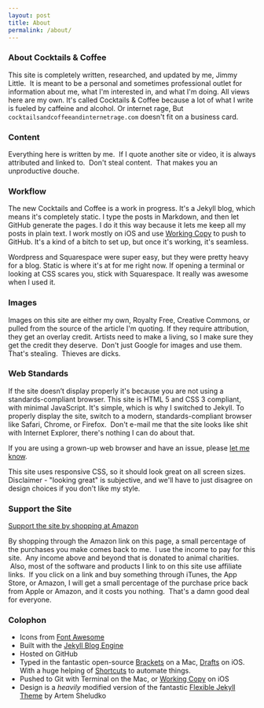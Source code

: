 ```yaml
---
layout: post
title: About
permalink: /about/
---
```

### About Cocktails & Coffee

This site is completely written, researched, and updated by me, Jimmy Little.  It is meant to be a personal and sometimes professional outlet for information about me, what I'm interested in, and what I'm doing. All views here are my own. It's called Cocktails & Coffee because a lot of what I write is fueled by caffeine and alcohol. Or internet rage, But `cocktailsandcoffeeandinternetrage.com` doesn't fit on a business card.

### Content

Everything here is written by me.  If I quote another site or video, it is always attributed and linked to.  Don't steal content.  That makes you an unproductive douche.

### Workflow

The new Cocktails and Coffee is a work in progress. It's a Jekyll blog, which means it's completely static. I type the posts in Markdown, and then let GitHub generate the pages. I do it this way because it lets me keep all my posts in plain text. I work mostly on iOS and use [Working Copy](https://geo.itunes.apple.com/us/app/working-copy-powerful-git/id896694807?mt=8) to push to GitHub. It's a kind of a bitch to set up, but once it's working, it's seamless.

Wordpress and Squarespace were super easy, but they were pretty heavy for a blog. Static is where it's at for me right now. If opening a terminal or looking at CSS scares you, stick with Squarespace. It really was awesome when I used it.

### Images

Images on this site are either my own, Royalty Free, Creative Commons, or pulled from the source of the article I'm quoting. If they require attribution, they get an overlay credit. Artists need to make a living, so I make sure they get the credit they deserve.  Don't just Google for images and use them. That's stealing.  Thieves are dicks.  

### Web Standards

If the site doesn’t display properly it's because you are not using a standards-compliant browser. This site is HTML 5 and CSS 3 compliant, with minimal JavaScript. It's simple, which is why I switched to Jekyll. To properly display the site, switch to a modern, standards-compliant browser like Safari, Chrome, or Firefox.  Don't e-mail me that the site looks like shit with Internet Explorer, there's nothing I can do about that.  

If you are using a grown-up web browser and have an issue, please [let me know](mailto:thejimmylittle@gmail.com). 

This site uses responsive CSS, so it should look great on all screen sizes. Disclaimer - "looking great" is subjective, and we'll have to just disagree on design choices if you don't like my style. 

### Support the Site

[Support the site by shopping at Amazon](http://www.amazon.com/gp/redirect.html?ie=UTF8&location=https%3A%2F%2Fwww.amazon.com%2Fgp%2Fyourstore%3Fie%3DUTF8%26ref_%3Dpd_irl_gw%26signIn%3D1&tag=jimmlitt-20&linkCode=ur2&camp=1789&creative=390957)

By shopping through the Amazon link on this page, a small percentage of the purchases you make comes back to me.  I use the income to pay for this site.  Any income above and beyond that is donated to animal charities.  Also, most of the software and products I link to on this site use affiliate links.  If you click on a link and buy something through iTunes, the App Store, or Amazon, I will get a small percentage of the purchase price back from Apple or Amazon, and it costs you nothing.  That's a damn good deal for everyone.

### Colophon
 - Icons from [Font Awesome](http://fortawesome.github.io/Font-Awesome/icons/)
 - Built with the [Jekyll Blog Engine](https://jekyllrb.com)
 - Hosted on GitHub
 - Typed in the fantastic open-source [Brackets](http://brackets.io) on a Mac, [Drafts](https://geo.itunes.apple.com/us/app/drafts-4-quickly-capture-notes/id905337691?mt=8) on iOS. With a huge helping of [Shortcuts](https://itunes.apple.com/us/app/shortcuts/id915249334?mt=8&c-and-c) to automate things.
 - Pushed to Git with Terminal on the Mac, or [Working Copy](https://geo.itunes.apple.com/us/app/working-copy-powerful-git/id896694807?mt=8) on iOS
 - Design is a _heavily_ modified version of the fantastic [Flexible Jekyll Theme](https://artemsheludko.github.io/flexible-jekyll/) by Artem Sheludko